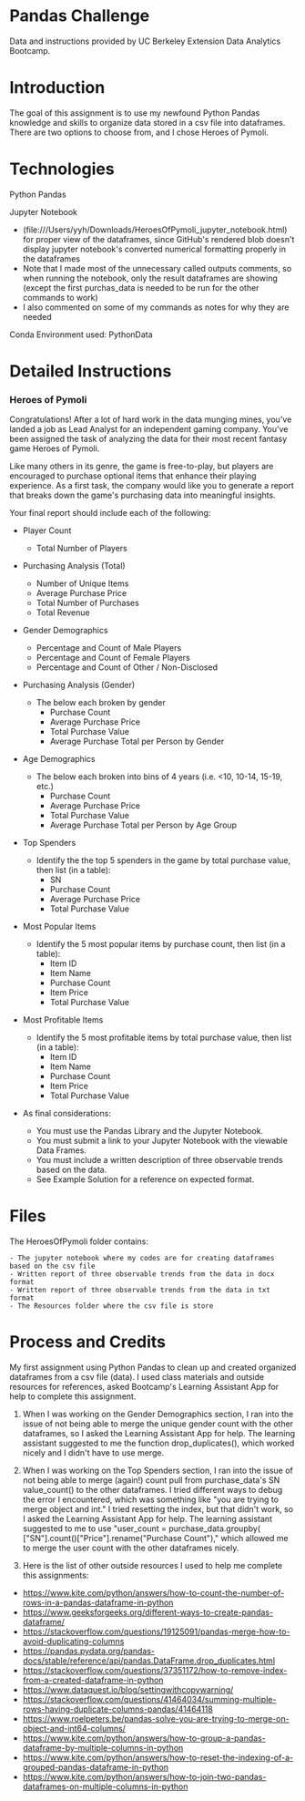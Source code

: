 # Pandas Challenge

Data and instructions provided by UC Berkeley Extension Data Analytics Bootcamp.

# Introduction 

The goal of this assignment is to use my newfound Python Pandas knowledge and skills to organize data stored in a csv file into dataframes. There are two
options to choose from, and I chose Heroes of Pymoli.

# Technologies

Python Pandas

Jupyter Notebook
  - (file:///Users/yyh/Downloads/HeroesOfPymoli_jupyter_notebook.html) for proper view of the dataframes, since GitHub's rendered blob doesn't display jupyter notebook's converted numerical formatting properly in the dataframes
  - Note that I made most of the unnecessary called outputs comments, so when running the notebook, only the result dataframes are showing (except the first purchas_data is needed to be run for the other commands to work)
  - I also commented on some of my commands as notes for why they are needed
  
Conda Environment used: PythonData

# Detailed Instructions

  ### Heroes of Pymoli

  Congratulations! After a lot of hard work in the data munging mines, you've landed a job as Lead Analyst for an independent gaming company. You've been assigned the task of analyzing the data for their most recent fantasy game Heroes of Pymoli.
  
  Like many others in its genre, the game is free-to-play, but players are encouraged to purchase optional items that enhance their playing experience. As a first task, the company would like you to generate a report that breaks down the game's purchasing data into meaningful insights.

Your final report should include each of the following:

  - Player Count
    - Total Number of Players

  - Purchasing Analysis (Total)
    - Number of Unique Items
    - Average Purchase Price
    - Total Number of Purchases
    - Total Revenue

  - Gender Demographics
    - Percentage and Count of Male Players
    - Percentage and Count of Female Players
    - Percentage and Count of Other / Non-Disclosed

  - Purchasing Analysis (Gender)
    - The below each broken by gender
      - Purchase Count
      - Average Purchase Price
      - Total Purchase Value
      - Average Purchase Total per Person by Gender

  - Age Demographics
    - The below each broken into bins of 4 years (i.e. <10, 10-14, 15-19, etc.)
      - Purchase Count
      - Average Purchase Price
      - Total Purchase Value
      - Average Purchase Total per Person by Age Group

  - Top Spenders
    - Identify the the top 5 spenders in the game by total purchase value, then list (in a table):
      - SN
      - Purchase Count
      - Average Purchase Price
      - Total Purchase Value

  - Most Popular Items
    - Identify the 5 most popular items by purchase count, then list (in a table):
      - Item ID
      - Item Name
      - Purchase Count
      - Item Price
      - Total Purchase Value

  - Most Profitable Items
    - Identify the 5 most profitable items by total purchase value, then list (in a table):
      - Item ID
      - Item Name
      - Purchase Count
      - Item Price
      - Total Purchase Value

  - As final considerations:
    - You must use the Pandas Library and the Jupyter Notebook.
    - You must submit a link to your Jupyter Notebook with the viewable Data Frames.
    - You must include a written description of three observable trends based on the data.
    - See Example Solution for a reference on expected format.

# Files
  
  The HeroesOfPymoli folder contains:
  
    - The jupyter notebook where my codes are for creating dataframes based on the csv file
    - Written report of three observable trends from the data in docx format
    - Written report of three observable trends from the data in txt format
    - The Resources folder where the csv file is store

# Process and Credits

My first assignment using Python Pandas to clean up and created organized dataframes from a csv file (data). I used class materials and outside resources for references, asked Bootcamp's Learning Assistant App for help to complete this assignment.

1. When I was working on the Gender Demographics section, I ran into the issue of not being able to merge the unique gender count with the other dataframes, so I asked the Learning Assistant App for help. The learning assistant suggested to me the function drop_duplicates(), which worked nicely and I didn't have to use merge.

2. When I was working on the Top Spenders section, I ran into the issue of not being able to merge (again!) count pull from purchase_data's SN value_count() to the other dataframes. I tried different ways to debug the error I encountered, which was something like "you are trying to merge object and int." I tried resetting the index, but that didn't work, so I asked the Learning Assistant App for help. The learning assistant suggested to me to use "user_count = purchase_data.groupby( ["SN"].count()["Price"].rename("Purchase Count")," which allowed me to merge the user count with the other dataframes nicely.

3. Here is the list of other outside resources I used to help me complete this assignments:
  - https://www.kite.com/python/answers/how-to-count-the-number-of-rows-in-a-pandas-dataframe-in-python
  - https://www.geeksforgeeks.org/different-ways-to-create-pandas-dataframe/
  - https://stackoverflow.com/questions/19125091/pandas-merge-how-to-avoid-duplicating-columns
  - https://pandas.pydata.org/pandas-docs/stable/reference/api/pandas.DataFrame.drop_duplicates.html
  - https://stackoverflow.com/questions/37351172/how-to-remove-index-from-a-created-dataframe-in-python
  - https://www.dataquest.io/blog/settingwithcopywarning/
  - https://stackoverflow.com/questions/41464034/summing-multiple-rows-having-duplicate-columns-pandas/41464118
  - https://www.roelpeters.be/pandas-solve-you-are-trying-to-merge-on-object-and-int64-columns/
  - https://www.kite.com/python/answers/how-to-group-a-pandas-dataframe-by-multiple-columns-in-python
  - https://www.kite.com/python/answers/how-to-reset-the-indexing-of-a-grouped-pandas-dataframe-in-python
  - https://www.kite.com/python/answers/how-to-join-two-pandas-dataframes-on-multiple-columns-in-python
